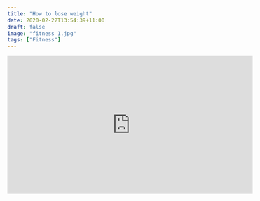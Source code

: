 ```yaml
---
title: "How to lose weight"
date: 2020-02-22T13:54:39+11:00
draft: false
image: "fitness 1.jpg" 
tags: ["Fitness"]
--- 
```




<iframe width="560" height="315" src="https://www.youtube.com/embed/NBEqAzl7Xus" frameborder="0" allow="accelerometer; autoplay; encrypted-media; gyroscope; picture-in-picture" allowfullscreen></iframe>

